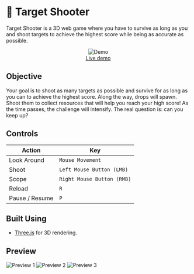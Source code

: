 # 🎯 Target Shooter

Target Shooter is a 3D web game where you have to survive as long as you and shoot targets to achieve the highest score while being as accurate as possible.

<p align="center">
	<img src="https://hc-cdn.hel1.your-objectstorage.com/s/v3/40e306a1778cd84e6745d3fcdd9924e7e97cf45a_screenshot_2025-07-16_at_4.06.50___pm.png" alt="Demo">
	<br>
	<a href="">Live demo</a>
	<br>
</p>

## Objective

Your goal is to shoot as many targets as possible and survive for as long as you can to achieve the highest score. Along the way, drops will spawn. Shoot them to collect resources that will help you reach your high score! As the time passes, the challenge will intensify. The real question is: can you keep up?

## Controls

| Action         | Key                        |
| -------------- | -------------------------- |
| Look Around    | `Mouse Movement`           |
| Shoot          | `Left Mouse Button (LMB)`  |
| Scope          | `Right Mouse Button (RMB)` |
| Reload         | `R`                        |
| Pause / Resume | `P`                        |

## Built Using

- [Three.js](https://threejs.org/) for 3D rendering.

## Preview

![Preview 1](https://hc-cdn.hel1.your-objectstorage.com/s/v3/71a5dac311f97ff17ff1354bbe0dda044f9ac4ef_screenshot_2025-07-16_at_4.06.57___pm.png)
![Preview 2](https://hc-cdn.hel1.your-objectstorage.com/s/v3/be2267853322a1ad19f9b022ae86202c5e7b361c_screenshot_2025-07-16_at_4.07.17___pm.png)
![Preview 3](https://hc-cdn.hel1.your-objectstorage.com/s/v3/e1dcf102ceadbbc2dda47ab92310ae29ce4b4316_screenshot_2025-07-16_at_4.07.27___pm.png)

